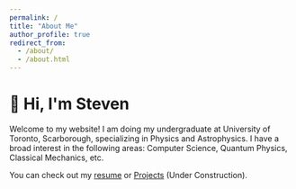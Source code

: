 ```yaml
---
permalink: /
title: "About Me"
author_profile: true
redirect_from: 
  - /about/
  - /about.html
---
```




:wave: Hi, I'm Steven
======
Welcome to my website! I am doing my undergraduate at University of Toronto, Scarborough, specializing in Physics and Astrophysics. I have a broad interest in the following areas: Computer Science, Quantum Physics, Classical Mechanics, etc.

You can check out my [resume](cv "Resume/CV") or [Projects](portfolio "Under construction") (Under Construction).
